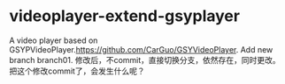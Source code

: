 # videoplayer-extend-gsyplayer
A video player based on GSYPVideoPlayer.https://github.com/CarGuo/GSYVideoPlayer.
Add new branch branch01.
修改后，不commit，直接切换分支，依然存在，同时更改。
把这个修改commit了，会发生什么呢？